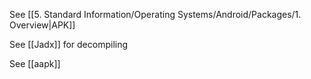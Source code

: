 See [[5. Standard Information/Operating Systems/Android/Packages/1. Overview|APK]]

See [[Jadx]] for decompiling

See [[aapk]]
